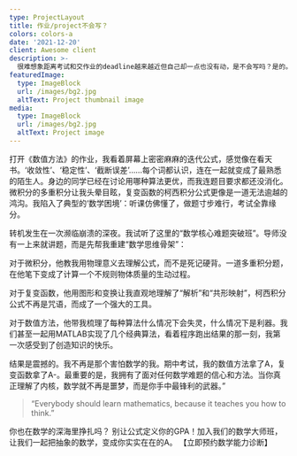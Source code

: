 ```yaml
---
type: ProjectLayout
title: 作业/project不会写？
colors: colors-a
date: '2021-12-20'
client: Awesome client
description: >-
  很难想象距离考试和交作业的deadline越来越近但自己却一点也没有动，是不会写吗？是的。是懒惰吗？是的。那课程还要不要过了？不要（不是）。语言不适应，同学不给你借鉴，老师太变态，这可以成为借口但谁会听你的借口，把A甩他脸上。
featuredImage:
  type: ImageBlock
  url: /images/bg2.jpg
  altText: Project thumbnail image
media:
  type: ImageBlock
  url: /images/bg2.jpg
  altText: Project image
---
```


打开《数值方法》的作业，我看着屏幕上密密麻麻的迭代公式，感觉像在看天书。‘收敛性’、‘稳定性’、‘截断误差’……每个词都认识，连在一起就变成了最熟悉的陌生人。身边的同学已经在讨论用哪种算法更优，而我连题目要求都还没消化。微积分的多重积分让我头晕目眩，复变函数的柯西积分公式更像是一道无法逾越的鸿沟。我陷入了典型的‘数学困境’：听课仿佛懂了，做题寸步难行，考试全靠缘分。

转机发生在一次濒临崩溃的深夜。我试听了这里的“数学核心难题突破班”。导师没有一上来就讲题，而是先帮我重建“数学思维骨架”：

对于微积分，他教我用物理意义去理解公式，而不是死记硬背。一道多重积分题，在他笔下变成了计算一个不规则物体质量的生动过程。

对于复变函数，他用图形和变换让我直观地理解了“解析”和“共形映射”，柯西积分公式不再是咒语，而成了一个强大的工具。

对于数值方法，他带我梳理了每种算法什么情况下会失灵，什么情况下是利器。我们甚至一起用MATLAB实现了几个经典算法，看着程序跑出结果的那一刻，我第一次感受到了创造知识的快乐。

结果是震撼的。我不再是那个害怕数学的我。期中考试，我的数值方法拿了A，复变函数拿了A-。最重要的是，我拥有了面对任何数学难题的信心和方法。当你真正理解了内核，数学就不再是噩梦，而是你手中最锋利的武器。”

> “Everybody should learn mathematics, because it teaches you how to think.”

你也在数学的深海里挣扎吗？
别让公式定义你的GPA！加入我们的数学大师班，让我们一起把抽象的数学，变成你实实在在的A。
【立即预约数学能力诊断】
